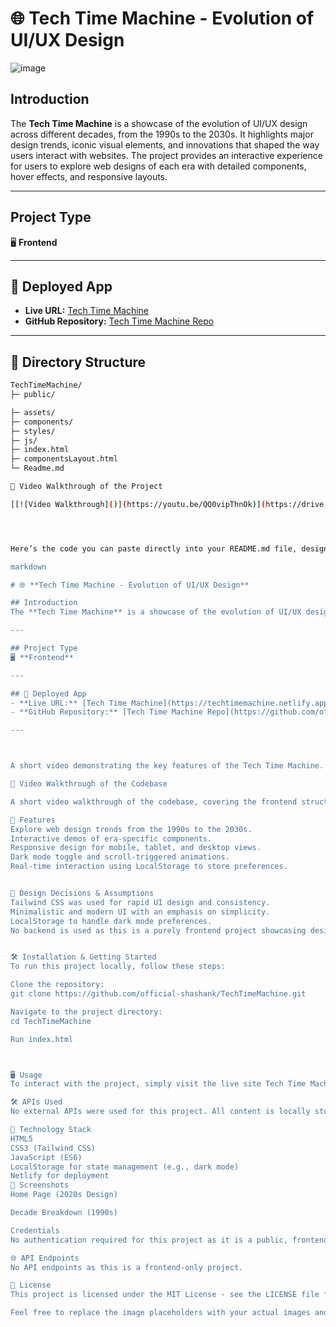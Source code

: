 # 🌐 **Tech Time Machine - Evolution of UI/UX Design**

![image](https://github.com/user-attachments/assets/9f6db133-4f61-4141-a178-a3ec7c28f90e)


## Introduction  
The **Tech Time Machine** is a showcase of the evolution of UI/UX design across different decades, from the 1990s to the 2030s. It highlights major design trends, iconic visual elements, and innovations that shaped the way users interact with websites. The project provides an interactive experience for users to explore web designs of each era with detailed components, hover effects, and responsive layouts.

---

## Project Type  
🖥️ **Frontend**

---

## 🚀 Deployed App  
- **Live URL:** [Tech Time Machine](https://techtimemachine.netlify.app/)  
- **GitHub Repository:** [Tech Time Machine Repo](https://github.com/official-shashank/TechTimeMachine)

---

## 📂 Directory Structure  
```bash
TechTimeMachine/
├─ public/

├─ assets/
├─ components/
├─ styles/
├─ js/
├─ index.html
├─ componentsLayout.html
└─ Readme.md

🎥 Video Walkthrough of the Project

[[![Video Walkthrough]()](https://youtu.be/QQ0vipThnOk)](https://drive.google.com/file/d/1IgZ5foTUDgaCHg7wp1nhj96i9bY2cXgh/view)




Here’s the code you can paste directly into your README.md file, designed for GitHub's markdown support, with placeholders where you can add images, links, and additional content:

markdown

# 🌐 **Tech Time Machine - Evolution of UI/UX Design**

## Introduction  
The **Tech Time Machine** is a showcase of the evolution of UI/UX design across different decades, from the 1990s to the 2030s. It highlights major design trends, iconic visual elements, and innovations that shaped the way users interact with websites. The project provides an interactive experience for users to explore web designs of each era with detailed components, hover effects, and responsive layouts.

---

## Project Type  
🖥️ **Frontend**

---

## 🚀 Deployed App  
- **Live URL:** [Tech Time Machine](https://techtimemachine.netlify.app/)  
- **GitHub Repository:** [Tech Time Machine Repo](https://github.com/official-shashank/TechTimeMachine)

---



A short video demonstrating the key features of the Tech Time Machine.

🎥 Video Walkthrough of the Codebase

A short video walkthrough of the codebase, covering the frontend structure and design decisions.

🚀 Features
Explore web design trends from the 1990s to the 2030s.
Interactive demos of era-specific components.
Responsive design for mobile, tablet, and desktop views.
Dark mode toggle and scroll-triggered animations.
Real-time interaction using LocalStorage to store preferences.


🎨 Design Decisions & Assumptions
Tailwind CSS was used for rapid UI design and consistency.
Minimalistic and modern UI with an emphasis on simplicity.
LocalStorage to handle dark mode preferences.
No backend is used as this is a purely frontend project showcasing designs.


🛠️ Installation & Getting Started
To run this project locally, follow these steps:

Clone the repository:
git clone https://github.com/official-shashank/TechTimeMachine.git

Navigate to the project directory:
cd TechTimeMachine

Run index.html



🖥️ Usage
To interact with the project, simply visit the live site Tech Time Machine or run the project locally. Explore the various eras of UI/UX design using the timeline navigation, and toggle between light and dark modes for different visual experiences.

🛠️ APIs Used
No external APIs were used for this project. All content is locally stored and managed within the project files.

📝 Technology Stack
HTML5
CSS3 (Tailwind CSS)
JavaScript (ES6)
LocalStorage for state management (e.g., dark mode)
Netlify for deployment
📸 Screenshots
Home Page (2020s Design)

Decade Breakdown (1990s)

Credentials
No authentication required for this project as it is a public, frontend-only showcase.

🌐 API Endpoints
No API endpoints as this is a frontend-only project.

🔗 License
This project is licensed under the MIT License - see the LICENSE file for details.

Feel free to replace the image placeholders with your actual images and adjust the links as needed.
